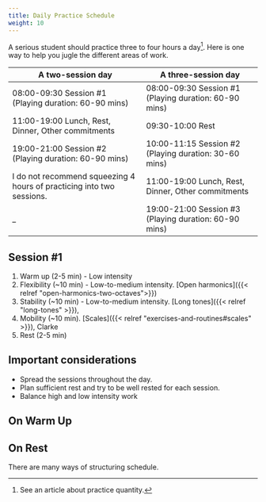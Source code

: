 ```yaml
---
title: Daily Practice Schedule
weight: 10
---
```


A serious student should practice three to four hours a day[^practice-quantity].
Here is one way to help you jugle the different areas of work.

[^practice-quantity]: See an article about practice quantity.

| A two-session day  |  A three-session day |
|---|---|
| 08:00-09:30 Session #1 (Playing duration: 60-90 mins) |  08:00-09:30 Session #1 (Playing duration: 60-90 mins)
11:00-19:00 Lunch, Rest, Dinner, Other commitments | 09:30-10:00 Rest
19:00-21:00 Session #2 (Playing duration: 60-90 mins) | 10:00-11:15 Session #2 (Playing duration: 30-60 mins)
I do not recommend squeezing 4 hours of practicing into two sessions.  | 11:00-19:00 Lunch, Rest, Dinner, Other commitments
  _  | 19:00-21:00 Session #3 (Playing duration: 60-90 mins) |


## Session #1

1. Warm up (2-5 min) - Low intensity
2. Flexibility (~10 min) - Low-to-medium intensity. [Open harmonics]({{< relref "open-harmonics-two-octaves">}})
3. Stability (~10 min) - Low-to-medium intensity. [Long tones]({{< relref "long-tones" >}}),
4. Mobility (~10 min). [Scales]({{< relref "exercises-and-routines#scales" >}}), Clarke
5. Rest (2-5 min)



## Important considerations

- Spread the sessions throughout the day.
- Plan sufficient rest and try to be well rested for each session.
- Balance high and low intensity work


## On Warm Up


## On Rest


There are many ways of structuring schedule.
